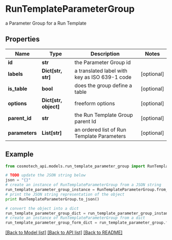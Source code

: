 # RunTemplateParameterGroup

a Parameter Group for a Run Template

## Properties

Name | Type | Description | Notes
------------ | ------------- | ------------- | -------------
**id** | **str** | the Parameter Group id | 
**labels** | **Dict[str, str]** | a translated label with key as ISO 639-1 code | [optional] 
**is_table** | **bool** | does the group define a table | [optional] 
**options** | **Dict[str, object]** | freeform options | [optional] 
**parent_id** | **str** | the Run Template Group parent Id | [optional] 
**parameters** | **List[str]** | an ordered list of Run Template Parameters | [optional] 

## Example

```python
from cosmotech_api.models.run_template_parameter_group import RunTemplateParameterGroup

# TODO update the JSON string below
json = "{}"
# create an instance of RunTemplateParameterGroup from a JSON string
run_template_parameter_group_instance = RunTemplateParameterGroup.from_json(json)
# print the JSON string representation of the object
print RunTemplateParameterGroup.to_json()

# convert the object into a dict
run_template_parameter_group_dict = run_template_parameter_group_instance.to_dict()
# create an instance of RunTemplateParameterGroup from a dict
run_template_parameter_group_form_dict = run_template_parameter_group.from_dict(run_template_parameter_group_dict)
```
[[Back to Model list]](../README.md#documentation-for-models) [[Back to API list]](../README.md#documentation-for-api-endpoints) [[Back to README]](../README.md)


